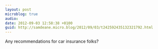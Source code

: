 ```yaml
---
layout: post
microblog: true
audio: 
date: 2012-09-03 12:58:38 +0100
guid: http://samdeane.micro.blog/2012/09/03/t242592435132321792.html
---
```

Any recommendations for car insurance folks?
